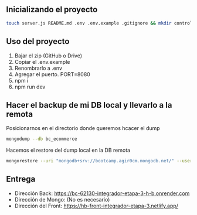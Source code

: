 
## Inicializando el proyecto

```sh
touch server.js README.md .env .env.example .gitignore && mkdir controllers models middlewares routers public && npm init -y npm i express express-validator mongoose multer cors && npm i nodemon dotenv -D
```

## Uso del proyecto

1. Bajar el zip (GitHub o Drive)
2. Copiar el .env.example
3. Renombrarlo a .env
4. Agregar el puerto. PORT=8080
5. npm i
6. npm run dev

## Hacer el backup de mi DB local y llevarlo a la remota

Posicionarnos en el directorio donde queremos hcacer el dump

```sh
mongodump --db bc_ecommerce
```

Hacemos el restore del dump local en la DB remota

```sh
mongorestore --uri "mongodb+srv://bootcamp.agir0cm.mongodb.net/" --username hbianchimano --nsInclude bc_ecommerce.* dump/
```

## Entrega

* Dirección Back: https://bc-62130-integrador-etapa-3-h-b.onrender.com
* Dirección de Mongo: (No es necesario)
* Dirección del Front: https://hb-front-integrador-etapa-3.netlify.app/